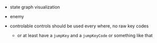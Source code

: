 - state graph visualization

- enemy

- controlable controls should be used every where, no raw key codes
  - or at least have a `jumpKey` and a `jumpKeyCode` or something like that
